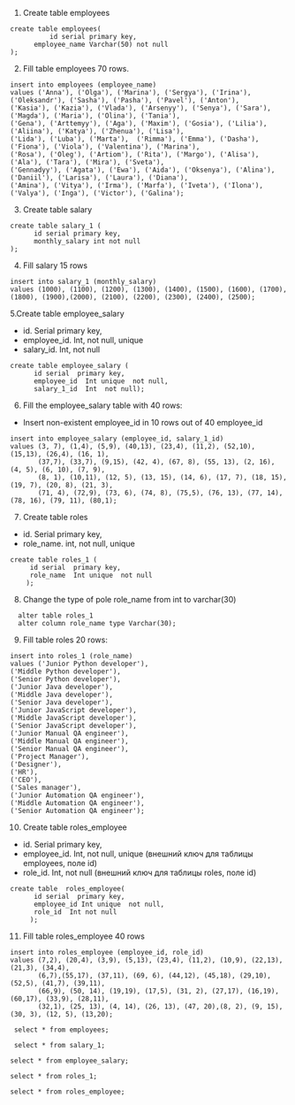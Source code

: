 1. Сreate table employees
```
create table employees(
          id serial primary key,
      employee_name Varchar(50) not null
);
```
2. Fill table employees 70 rows.
``` 
insert into employees (employee_name)
values ('Anna'), ('Olga'), ('Marina'), ('Sergya'), ('Irina'), ('Oleksandr'), ('Sasha'), ('Pasha'), ('Pavel'), ('Anton'),
('Kasia'), ('Kazia'), ('Vlada'), ('Arsenyy'), ('Senya'), ('Sara'), ('Magda'), ('Maria'), ('Olina'), ('Tania'),
('Gena'), ('Arttemyy'), ('Aga'), ('Maxim'), ('Gosia'), ('Lilia'), ('Aliina'), ('Katya'), ('Zhenua'), ('Lisa'),
('Lida'), ('Luba'), ('Marta'),  ('Rimma'), ('Emma'), ('Dasha'),  ('Fiona'), ('Viola'), ('Valentina'), ('Marina'), 
('Rosa'), ('Oleg'), ('Artiom'), ('Rita'), ('Margo'), ('Alisa'), ('Ala'), ('Tara'), ('Mira'), ('Sveta'),
('Gennadyy'), ('Agata'), ('Ewa'), ('Aida'), ('Oksenya'), ('Alina'), ('Daniil'), ('Larisa'), ('Laura'), ('Diana'), 
('Amina'), ('Vitya'), ('Irma'), ('Marfa'), ('Iveta'), ('Ilona'),  ('Valya'), ('Inga'), ('Victor'), ('Galina');
```
3. Create table salary
```
create table salary_1 (
      id serial primary key,
      monthly_salary int not null
);
```
4. Fill salary 15 rows
```
insert into salary_1 (monthly_salary)
values (1000), (1100), (1200), (1300), (1400), (1500), (1600), (1700), (1800), (1900),(2000), (2100), (2200), (2300), (2400), (2500);
```
5.Create table  employee_salary
- id. Serial  primary key,
- employee_id. Int, not null, unique
- salary_id. Int, not null
```
create table employee_salary (
      id serial  primary key,
      employee_id  Int unique  not null,  
      salary_1_id  Int  not null);
```     
6. Fill the employee_salary table with 40 rows:
- Insert non-existent employee_id in 10 rows out of 40 employee_id     
```     
insert into employee_salary (employee_id, salary_1_id)
values (3, 7), (1,4), (5,9), (40,13), (23,4), (11,2), (52,10), (15,13), (26,4), (16, 1),
       (37,7), (33,7), (9,15), (42, 4), (67, 8), (55, 13), (2, 16), (4, 5), (6, 10), (7, 9), 
       (8, 1), (10,11), (12, 5), (13, 15), (14, 6), (17, 7), (18, 15), (19, 7), (20, 8), (21, 3),
       (71, 4), (72,9), (73, 6), (74, 8), (75,5), (76, 13), (77, 14), (78, 16), (79, 11), (80,1);
```       
7. Create table roles
- id. Serial  primary key,
- role_name. int, not null, unique
 ```     
 create table roles_1 (
      id serial  primary key,
      role_name  Int unique  not null  
     );      
```  
8. Change the type of pole role_name from int to varchar(30)
```    
  alter table roles_1
  alter column role_name type Varchar(30);
``` 
 9. Fill table roles 20 rows:
 ```
 insert into roles_1 (role_name)
values ('Junior Python developer'),
('Middle Python developer'),
('Senior Python developer'),
('Junior Java developer'),
('Middle Java developer'),
('Senior Java developer'),
('Junior JavaScript developer'),
('Middle JavaScript developer'),
('Senior JavaScript developer'),
('Junior Manual QA engineer'),
('Middle Manual QA engineer'),
('Senior Manual QA engineer'),
('Project Manager'),
('Designer'),
('HR'),
('CEO'),
('Sales manager'),
('Junior Automation QA engineer'),
('Middle Automation QA engineer'),
('Senior Automation QA engineer');
```
10. Create table roles_employee
- id. Serial  primary key,
- employee_id. Int, not null, unique (внешний ключ для таблицы employees, поле id)
- role_id. Int, not null (внешний ключ для таблицы roles, поле id)
```
create table  roles_employee(
      id serial  primary key,
      employee_id Int unique  not null,
      role_id  Int not null
     );   
 ```   
11. Fill table roles_employee 40 rows
```
insert into roles_employee (employee_id, role_id)
values (7,2), (20,4), (3,9), (5,13), (23,4), (11,2), (10,9), (22,13), (21,3), (34,4), 
       (6,7),(55,17), (37,11), (69, 6), (44,12), (45,18), (29,10), (52,5), (41,7), (39,11),
       (66,9), (50, 14), (19,19), (17,5), (31, 2), (27,17), (16,19), (60,17), (33,9), (28,11),
       (32,1), (25, 13), (4, 14), (26, 13), (47, 20),(8, 2), (9, 15), (30, 3), (12, 5), (13,20);
       
 select * from employees;
       
 select * from salary_1;

select * from employee_salary;

select * from roles_1;

select * from roles_employee;
```
